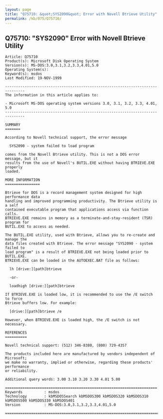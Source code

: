 ```yaml
---
layout: page
title: "Q75710: &quot;SYS2090&quot; Error with Novell Btrieve Utility"
permalink: /kb/075/Q75710/
---
```


## Q75710: &quot;SYS2090&quot; Error with Novell Btrieve Utility

	Article: Q75710
	Product(s): Microsoft Disk Operating System
	Version(s): MS-DOS:3.0,3.1,3.2,3.3,4.01,5.0
	Operating System(s): 
	Keyword(s): msdos
	Last Modified: 19-NOV-1999
	
	-------------------------------------------------------------------------------
	The information in this article applies to:
	
	- Microsoft MS-DOS operating system versions 3.0, 3.1, 3.2, 3.3, 4.01, 5.0 
	-------------------------------------------------------------------------------
	
	SUMMARY
	=======
	
	According to Novell technical support, the error message
	
	  SYS2090 - system failed to load program
	
	comes from the Novell Btrieve utility. This is not a DOS error message, but it
	results from the use of Novell's BUTIL.EXE without having BTRIEVE.EXE properly
	loaded.
	
	MORE INFORMATION
	================
	
	Btrieve for DOS is a record management system designed for high performance data
	handling and improved programming productivity. The Btrieve utility is a self
	contained executable program that applications access via function calls.
	BTRIEVE.EXE remains in memory as a terminate-and-stay-resident (TSR) program for
	BUTIL.EXE to access as needed.
	
	The BUTIL.EXE utility, used with Btrieve, allows you to re-create and manage the
	data files created with Btrieve. The error message "SYS2090 - system failed to
	load program" is a result of BTRIEVE.EXE not being loaded prior to BUTIL.EXE.
	BTRIEVE.EXE can be loaded in the AUTOEXEC.BAT file as follows:
	
	  lh [drive:][path]btrieve
	
	  -or-
	
	  loadhigh [drive:][path]btrieve
	
	If BTRIEVE.EXE is loaded low, it is recommended to use the /E switch to force
	Btrieve buffers low. For example:
	
	  [drive:][path]btrieve /e
	
	However, when BTRIEVE.EXE is loaded high, the /E switch is not necessary.
	
	REFERENCES
	==========
	
	Novell technical support: (512) 346-8380, (800) 729-4357
	
	The products included here are manufactured by vendors independent of Microsoft;
	we make no warranty, implied or otherwise, regarding these products' performance
	or reliability.
	
	Additional query words: 3.00 3.10 3.20 3.30 4.01 5.00
	
	======================================================================
	Keywords          : msdos 
	Technology        : kbMSDOSSearch kbMSDOS300 kbMSDOS320 kbMSDOS310 kbMSDOS500 kbMSDOS330 kbMSDOS401
	Version           : MS-DOS:3.0,3.1,3.2,3.3,4.01,5.0
	
	=============================================================================
	
